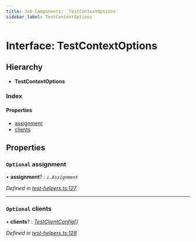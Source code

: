 ```yaml
---
title: Job Components: `TestContextOptions`
sidebar_label: TestContextOptions
---
```


# Interface: TestContextOptions

## Hierarchy

* **TestContextOptions**

### Index

#### Properties

* [assignment](testcontextoptions.md#optional-assignment)
* [clients](testcontextoptions.md#optional-clients)

## Properties

### `Optional` assignment

• **assignment**? : *`i.Assignment`*

*Defined in [test-helpers.ts:127](https://github.com/terascope/teraslice/blob/a3992c27/packages/job-components/src/test-helpers.ts#L127)*

___

### `Optional` clients

• **clients**? : *[TestClientConfig](testclientconfig.md)[]*

*Defined in [test-helpers.ts:128](https://github.com/terascope/teraslice/blob/a3992c27/packages/job-components/src/test-helpers.ts#L128)*
